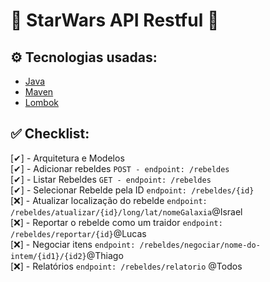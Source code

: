 # 🌌 StarWars API Restful 🚀

## ⚙️ Tecnologias usadas:

- [Java](https://www.java.com/)
- [Maven](https://maven.apache.org/)
- [Lombok](https://projectlombok.org/)

## ✅ Checklist:
[✔] - Arquitetura e Modelos<br>
[✔] - Adicionar rebeldes `POST - endpoint: /rebeldes`<br>
[✔] - Listar Rebeldes  `GET - endpoint: /rebeldes`<br>
[✔] - Selecionar Rebelde pela ID `endpoint: /rebeldes/{id}`<br>
[❌] - Atualizar localização do rebelde `endpoint: /rebeldes/atualizar/{id}/long/lat/nomeGalaxia`@Israel <br> 
[❌] - Reportar o rebelde como um traidor `endpoint: /rebeldes/reportar/{id}`@Lucas <br> 
[❌] - Negociar itens `endpoint: /rebeldes/negociar/nome-do-intem/{id1}/{id2}`@Thiago <br>
[❌] - Relatórios `endpoint: /rebeldes/relatorio` @Todos
